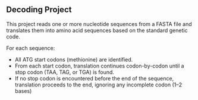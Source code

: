 ## Decoding Project

This project reads one or more nucleotide sequences from a FASTA file and translates them into amino acid sequences based on the standard genetic code.

For each sequence:

- All ATG start codons (methionine) are identified.
- From each start codon, translation continues codon-by-codon until a stop codon (TAA, TAG, or TGA) is found.
- If no stop codon is encountered before the end of the sequence, translation proceeds to the end, ignoring any incomplete codon (1–2 bases)
